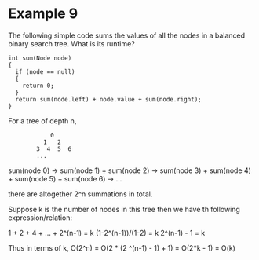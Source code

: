 # Example 9

The following simple code sums the values of all the nodes in a balanced binary search tree. What is its
runtime?

```
int sum(Node node)
{
  if (node == null)
  {
    return 0;
  }
  return sum(node.left) + node.value + sum(node.right);
}
```

For a tree of depth n,

                0
              1   2
            3  4  5  6
            ...

sum(node 0)
  -> sum(node 1) + sum(node 2)
    -> sum(node 3) + sum(node 4) + sum(node 5) + sum(node 6)
      -> ...

there are altogether 2^n summations in total.

Suppose k is the number of nodes in this tree then we have th following expression/relation:

1 + 2 + 4 + ... + 2^(n-1) = k
(1-2^(n-1))/(1-2) = k
2^(n-1) - 1 = k

Thus in terms of k,
O(2^n) = O(2 * (2 ^(n-1) - 1) + 1) = O(2*k - 1) = O(k)
